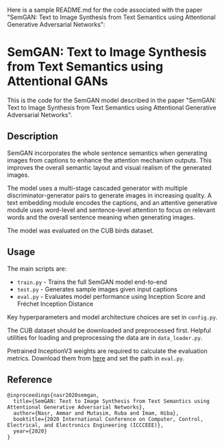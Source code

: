 Here is a sample README.md for the code associated with the paper "SemGAN: Text to Image Synthesis from Text Semantics using Attentional Generative Adversarial Networks":

# SemGAN: Text to Image Synthesis from Text Semantics using Attentional GANs

This is the code for the SemGAN model described in the paper "SemGAN: Text to Image Synthesis from Text Semantics using Attentional Generative Adversarial Networks".

## Description

SemGAN incorporates the whole sentence semantics when generating images from captions to enhance the attention mechanism outputs. This improves the overall semantic layout and visual realism of the generated images.

The model uses a multi-stage cascaded generator with multiple discriminator-generator pairs to generate images in increasing quality. A text embedding module encodes the captions, and an attentive generative module uses word-level and sentence-level attention to focus on relevant words and the overall sentence meaning when generating images. 

The model was evaluated on the CUB birds dataset.

## Usage

The main scripts are:

- `train.py` - Trains the full SemGAN model end-to-end
- `test.py` - Generates sample images given input captions  
- `eval.py` - Evaluates model performance using Inception Score and Fréchet Inception Distance

Key hyperparameters and model architecture choices are set in `config.py`. 

The CUB dataset should be downloaded and preprocessed first. Helpful utilities for loading and preprocessing the data are in `data_loader.py`.

Pretrained InceptionV3 weights are required to calculate the evaluation metrics. Download them from [here](https://download.pytorch.org/models/inception_v3_google-1a9a5a14.pth) and set the path in `eval.py`.

## Reference

```
@inproceedings{nasr2020semgan,
  title={SemGAN: Text to Image Synthesis from Text Semantics using Attentional Generative Adversarial Networks},
  author={Nasr, Ammar and Mutasim, Ruba and Imam, Hiba},
  booktitle={2020 International Conference on Computer, Control, Electrical, and Electronics Engineering (ICCCEEE)},
  year={2020}
}
```
